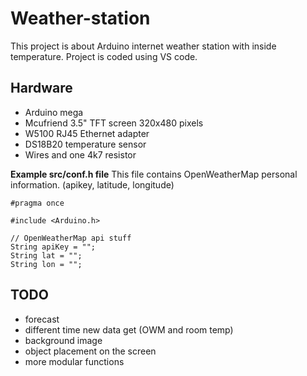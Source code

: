 # Weather-station

This project is about Arduino internet weather station with inside temperature. Project is coded using VS code.

## Hardware

- Arduino mega
- Mcufriend 3.5" TFT screen 320x480 pixels
- W5100 RJ45 Ethernet adapter
- DS18B20 temperature sensor
- Wires and one 4k7 resistor

**Example src/conf.h file**
This file contains OpenWeatherMap personal information. (apikey, latitude, longitude)

```
#pragma once

#include <Arduino.h>

// OpenWeatherMap api stuff
String apiKey = "";
String lat = "";
String lon = "";
```

## TODO

- forecast
- different time new data get (OWM and room temp)
- background image
- object placement on the screen
- more modular functions

